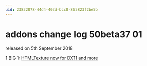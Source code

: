 ```yaml
---
uid: 23832878-44d4-403d-bcc8-865823f2be5b
---
```


# addons change log 50beta37 01
released on 5th September 2018  

1 BIG 1:
<a href="https://vvvv.org/blog/htmltexture-now-for-dx11-and-more" class="extURL blog" target="_blank">HTMLTexture now for DX11 and more</a>